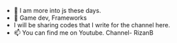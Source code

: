 - 👀 I am more into js these days.
- 🌱 Game dev, Frameworks
- I will be sharing codes that I write for the channel here.
- 📫 You can find me on Youtube. Channel- RizanB

<!---
rizanBcodes/rizanBcodes is a ✨ special ✨ repository because its `README.md` (this file) appears on your GitHub profile.
You can click the Preview link to take a look at your changes.
--->

